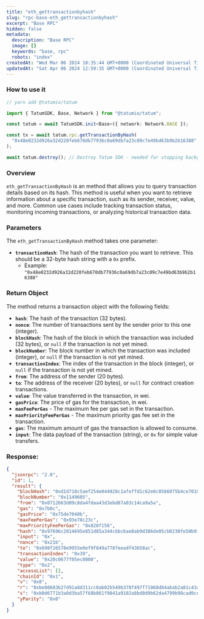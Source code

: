 ```yaml
---
title: "eth_gettransactionbyhash"
slug: "rpc-base-eth_gettransactionbyhash"
excerpt: "Base RPC"
hidden: false
metadata: 
  description: "Base RPC"
  image: []
  keywords: "base, rpc"
  robots: "index"
createdAt: "Wed Mar 06 2024 10:35:44 GMT+0000 (Coordinated Universal Time)"
updatedAt: "Sat Apr 06 2024 12:59:35 GMT+0000 (Coordinated Universal Time)"
---
```




### How to use it



```typescript
// yarn add @tatumio/tatum

import { TatumSDK, Base, Network } from "@tatumio/tatum";

const tatum = await TatumSDK.init<Base>({ network: Network.BASE });

const tx = await tatum.rpc.getTransactionByHash(
  "0x48e0232d926a32d220feb670db77936c0a69db7a23c09c7e49bd63b9b2b16388"
);

await tatum.destroy(); // Destroy Tatum SDK - needed for stopping background jobs
```



### Overview

`eth_getTransactionByHash` is an method that allows you to query transaction details based on its hash. This method is useful when you want to retrieve information about a specific transaction, such as its sender, receiver, value, and more. Common use cases include tracking transaction status, monitoring incoming transactions, or analyzing historical transaction data.

### Parameters

The `eth_getTransactionByHash` method takes one parameter:

- **`transactionHash`**: The hash of the transaction you want to retrieve. This should be a 32-byte hash string with a `0x` prefix.
  - Example: `"0x48e0232d926a32d220feb670db77936c0a69db7a23c09c7e49bd63b9b2b16388"`

### Return Object

The method returns a transaction object with the following fields:

- **`hash`**: The hash of the transaction (32 bytes).
- **`nonce`**: The number of transactions sent by the sender prior to this one (integer).
- **`blockHash`**: The hash of the block in which the transaction was included (32 bytes), or `null` if the transaction is not yet mined.
- **`blockNumber`**: The block number in which the transaction was included (integer), or `null` if the transaction is not yet mined.
- **`transactionIndex`**: The index of the transaction in the block (integer), or `null` if the transaction is not yet mined.
- **`from`**: The address of the sender (20 bytes).
- **`to`**: The address of the receiver (20 bytes), or `null` for contract creation transactions.
- **`value`**: The value transferred in the transaction, in wei.
- **`gasPrice`**: The price of gas for the transaction, in wei.
- **`maxFeePerGas`** - The maximum fee per gas set in the transaction.
- **`maxPriorityFeePerGas`** - The maximum priority gas fee set in the transaction.
- **`gas`**: The maximum amount of gas the transaction is allowed to consume.
- **`input`**: The data payload of the transaction (string), or `0x` for simple value transfers.

### Response:

```json
{
  "jsonrpc": "2.0",
  "id": 1,
  "result": {
    "blockHash": "0xd1d718c5aef254e044928c1afeffd1c62e8c8566075b4ce70102a0185f15fe5b",
    "blockNumber": "0x1149605",
    "from": "0x0712663d09c8da4fdaa43d3ebd87a03c14ca9a5a",
    "gas": "0x7b0c",
    "gasPrice": "0x75de7040b",
    "maxFeePerGas": "0x93e78c23c",
    "maxPriorityFeePerGas": "0x828f156",
    "hash": "0x97696c2014695e851d85a344cbbc6ae8ab9d386de05cb0230fe50b91c044639b",
    "input": "0x",
    "nonce": "0x21b",
    "to": "0x698f26578e9955e0ef9f849a778feeadf43658ac",
    "transactionIndex": "0x39",
    "value": "0x20c0677f05ec0000",
    "type": "0x2",
    "accessList": [],
    "chainId": "0x1",
    "v": "0x0",
    "r": "0xbe80603b27d91a8d311cc0ab02b549b378f497f71068d84abab2a81c43a3a586",
    "s": "0xb0d6771b3a0d3ba57f68b061f9841a9102a8bd8d9b62da4799b98cad0ce30",
    "yParity": "0x0"
  }
}
```
